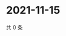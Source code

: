 # 2021-11-15

共 0 条

<!-- BEGIN WEIBO -->
<!-- 最后更新时间 Mon Nov 15 2021 16:00:59 GMT+0800 (China Standard Time) -->

<!-- END WEIBO -->
